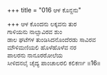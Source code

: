 +++
title = "016 ಆಳ ಕೊನ್ದನು"

+++
ಆಳ ಕೊಂದನು ಲಕ್ಕವನು ತುರ  
ಗಾಳಿಯನು ನಾಲ್ಸಾವಿರವ ಶುಂ  
ಡಾಲ ಘಟೆಗಳ ತುಂಡಿಸಿದನೊಂದೆರಡು ಸಾವಿರವ  
ಮೌಳಿಮಣಿಯಲಿ ಹೊಳೆಹೊಳೆವ ನರ  
ಪಾಲರನು ನಾನೂರರೋಲೆಯ  
ಸೀಳಿದನಲೈ ಚೈದ್ಯ ಪಾಂಚಾಲರಲಿ ಕಲಿಕರ್ಣ     ॥16॥